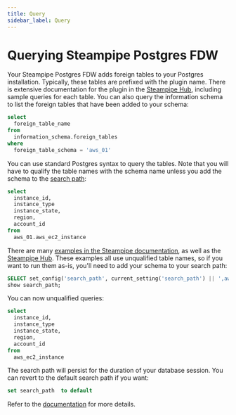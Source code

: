 ```yaml
---
title: Query
sidebar_label: Query
---
```


# Querying Steampipe Postgres FDW

Your Steampipe Postgres FDW adds foreign tables to your Postgres installation.  Typically, these tables are prefixed with the plugin name.  There is extensive documentation for the plugin in the [Steampipe Hub](https://hub.steampipe.io/plugins), including sample queries for each table.   You can also query the information schema to list the foreign tables that have been added to your schema:

```sql
select
  foreign_table_name
from
  information_schema.foreign_tables
where
  foreign_table_schema = 'aws_01' 
```

You can use standard Postgres syntax to query the tables.  Note that you will have to qualify the table names with the schema name unless you add the schema to the [search path](https://www.postgresql.org/docs/current/ddl-schemas.html#DDL-SCHEMAS-PATH):

```sql
select
  instance_id,
  instance_type
  instance_state,
  region,
  account_id
from
  aws_01.aws_ec2_instance
```

There are many [examples in the Steampipe documentation](/docs/sql/steampipe-sql), as well as the [Steampipe Hub](https://hub.steampipe.io/plugins). These examples all use unqualified table names, so if you want to run them as-is, you'll need to add your schema to your search path:

```sql
SELECT set_config('search_path', current_setting('search_path') || ',aws_01', false);
show search_path;
```

You can now unqualified queries:
```sql
select
  instance_id,
  instance_type
  instance_state,
  region,
  account_id
from
  aws_ec2_instance
```

The search path will persist for the duration of your database session.  You can revert to the default search path if you want:
```sql
set search_path  to default
```

Refer to the [documentation](https://www.postgresql.org/docs/current/ddl-schemas.html) for more details.
